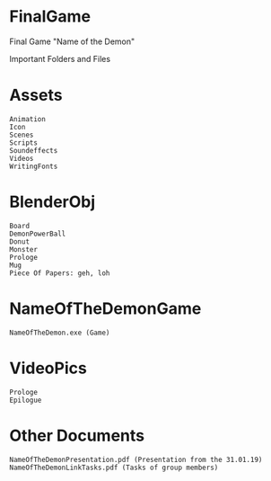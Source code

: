 # FinalGame
Final Game "Name of the Demon"

Important Folders and Files

# Assets
    Animation
    Icon
    Scenes
    Scripts
    Soundeffects
    Videos
    WritingFonts
# BlenderObj
    Board
    DemonPowerBall
    Donut
    Monster
    Prologe
    Mug
    Piece Of Papers: geh, loh
# NameOfTheDemonGame
    NameOfTheDemon.exe (Game)
# VideoPics 
    Prologe
    Epilogue
    
# Other Documents
    NameOfTheDemonPresentation.pdf (Presentation from the 31.01.19)
    NameOfTheDemonLinkTasks.pdf (Tasks of group members)
   
    
    
